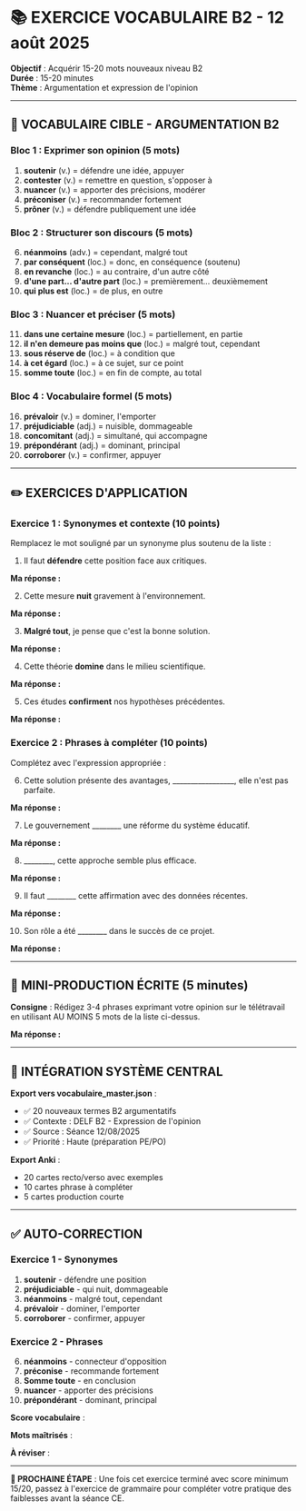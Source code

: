 # 📚 EXERCICE VOCABULAIRE B2 - 12 août 2025

**Objectif** : Acquérir 15-20 mots nouveaux niveau B2  
**Durée** : 15-20 minutes  
**Thème** : Argumentation et expression de l'opinion

---

## 🎯 VOCABULAIRE CIBLE - ARGUMENTATION B2

### Bloc 1 : Exprimer son opinion (5 mots)
1. **soutenir** (v.) = défendre une idée, appuyer
2. **contester** (v.) = remettre en question, s'opposer à  
3. **nuancer** (v.) = apporter des précisions, modérer
4. **préconiser** (v.) = recommander fortement
5. **prôner** (v.) = défendre publiquement une idée

### Bloc 2 : Structurer son discours (5 mots)
6. **néanmoins** (adv.) = cependant, malgré tout
7. **par conséquent** (loc.) = donc, en conséquence (soutenu)
8. **en revanche** (loc.) = au contraire, d'un autre côté
9. **d'une part... d'autre part** (loc.) = premièrement... deuxièmement
10. **qui plus est** (loc.) = de plus, en outre

### Bloc 3 : Nuancer et préciser (5 mots)
11. **dans une certaine mesure** (loc.) = partiellement, en partie
12. **il n'en demeure pas moins que** (loc.) = malgré tout, cependant
13. **sous réserve de** (loc.) = à condition que
14. **à cet égard** (loc.) = à ce sujet, sur ce point
15. **somme toute** (loc.) = en fin de compte, au total

### Bloc 4 : Vocabulaire formel (5 mots)
16. **prévaloir** (v.) = dominer, l'emporter
17. **préjudiciable** (adj.) = nuisible, dommageable
18. **concomitant** (adj.) = simultané, qui accompagne
19. **prépondérant** (adj.) = dominant, principal
20. **corroborer** (v.) = confirmer, appuyer

---

## ✏️ EXERCICES D'APPLICATION

### Exercice 1 : Synonymes et contexte (10 points)
Remplacez le mot souligné par un synonyme plus soutenu de la liste :

1. Il faut **défendre** cette position face aux critiques.

**Ma réponse :**

2. Cette mesure **nuit** gravement à l'environnement.

**Ma réponse :**

3. **Malgré tout**, je pense que c'est la bonne solution.

**Ma réponse :**

4. Cette théorie **domine** dans le milieu scientifique.

**Ma réponse :**

5. Ces études **confirment** nos hypothèses précédentes.

**Ma réponse :**

### Exercice 2 : Phrases à compléter (10 points)
Complétez avec l'expression appropriée :

6. Cette solution présente des avantages, _________________, elle n'est pas parfaite.

**Ma réponse :**

7. Le gouvernement ________ une réforme du système éducatif.

**Ma réponse :**

8. ________, cette approche semble plus efficace.

**Ma réponse :**

9. Il faut ________ cette affirmation avec des données récentes.

**Ma réponse :**

10. Son rôle a été ________ dans le succès de ce projet.

**Ma réponse :**

---

## 📝 MINI-PRODUCTION ÉCRITE (5 minutes)

**Consigne** : Rédigez 3-4 phrases exprimant votre opinion sur le télétravail en utilisant AU MOINS 5 mots de la liste ci-dessus.

**Ma réponse :**

---

## 🎯 INTÉGRATION SYSTÈME CENTRAL

**Export vers vocabulaire_master.json** :
- ✅ 20 nouveaux termes B2 argumentatifs
- ✅ Contexte : DELF B2 - Expression de l'opinion
- ✅ Source : Séance 12/08/2025
- ✅ Priorité : Haute (préparation PE/PO)

**Export Anki** : 
- 20 cartes recto/verso avec exemples
- 10 cartes phrase à compléter
- 5 cartes production courte

---

## ✅ AUTO-CORRECTION

### Exercice 1 - Synonymes
1. **soutenir** - défendre une position
2. **préjudiciable** - qui nuit, dommageable  
3. **néanmoins** - malgré tout, cependant
4. **prévaloir** - dominer, l'emporter
5. **corroborer** - confirmer, appuyer

### Exercice 2 - Phrases
6. **néanmoins** - connecteur d'opposition
7. **préconise** - recommande fortement
8. **Somme toute** - en conclusion
9. **nuancer** - apporter des précisions
10. **prépondérant** - dominant, principal

**Score vocabulaire** :

**Mots maîtrisés** :

**À réviser** :

---

**🔄 PROCHAINE ÉTAPE** : Une fois cet exercice terminé avec score minimum 15/20, passez à l'exercice de grammaire pour compléter votre pratique des faiblesses avant la séance CE.